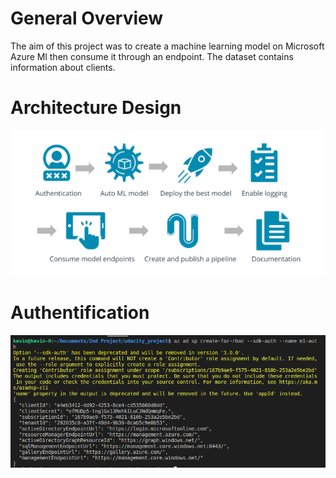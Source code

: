 # General Overview
The aim of this project was to create a machine learning model on Microsoft Azure Ml then consume it through an endpoint. 
The dataset contains information about clients. 

# Architecture Design
<img src="https://github.com/Kevin-Nduati/Operationalizing-Machine-Learning-using-Azure-Pipelines/blob/master/images/00-Architecture.png">


# Authentification
<img src="https://github.com/Kevin-Nduati/Operationalizing-Machine-Learning-using-Azure-Pipelines/blob/e98e017a2ba9ebd01b17d243ac0b9c03559da465/images/01-Authentication.png">
